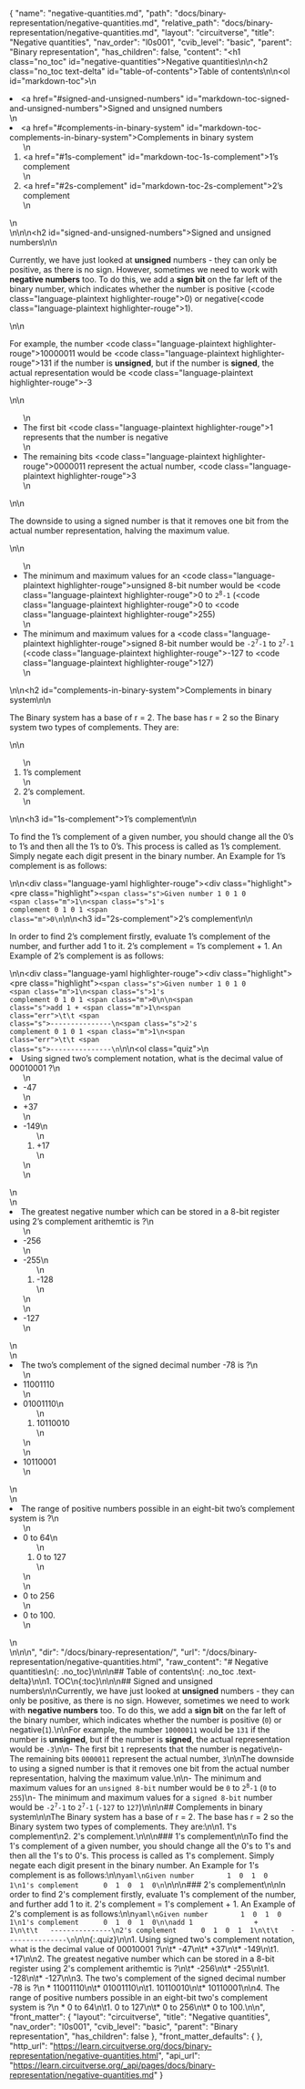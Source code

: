 {
  "name": "negative-quantities.md",
  "path": "docs/binary-representation/negative-quantities.md",
  "relative_path": "docs/binary-representation/negative-quantities.md",
  "layout": "circuitverse",
  "title": "Negative quantities",
  "nav_order": "l0s001",
  "cvib_level": "basic",
  "parent": "Binary representation",
  "has_children": false,
  "content": "<h1 class=\"no_toc\" id=\"negative-quantities\">Negative quantities</h1>\n\n<h2 class=\"no_toc text-delta\" id=\"table-of-contents\">Table of contents</h2>\n\n<ol id=\"markdown-toc\">\n  <li><a href=\"#signed-and-unsigned-numbers\" id=\"markdown-toc-signed-and-unsigned-numbers\">Signed and unsigned numbers</a></li>\n  <li><a href=\"#complements-in-binary-system\" id=\"markdown-toc-complements-in-binary-system\">Complements in binary system</a>    <ol>\n      <li><a href=\"#1s-complement\" id=\"markdown-toc-1s-complement\">1’s complement</a></li>\n      <li><a href=\"#2s-complement\" id=\"markdown-toc-2s-complement\">2’s complement</a></li>\n    </ol>\n  </li>\n</ol>\n\n<h2 id=\"signed-and-unsigned-numbers\">Signed and unsigned numbers</h2>\n\n<p>Currently, we have just looked at <strong>unsigned</strong> numbers - they can only be positive, as there is no sign. However, sometimes we need to work with <strong>negative numbers</strong> too. To do this, we add a <strong>sign bit</strong> on the far left of the binary number, which indicates whether the number is positive (<code class=\"language-plaintext highlighter-rouge\">0</code>) or negative(<code class=\"language-plaintext highlighter-rouge\">1</code>).</p>\n\n<p>For example, the number <code class=\"language-plaintext highlighter-rouge\">10000011</code> would be <code class=\"language-plaintext highlighter-rouge\">131</code> if the number is <strong>unsigned</strong>, but if the number is <strong>signed</strong>, the actual representation would be <code class=\"language-plaintext highlighter-rouge\">-3</code></p>\n\n<ul>\n  <li>The first bit <code class=\"language-plaintext highlighter-rouge\">1</code> represents that the number is negative</li>\n  <li>The remaining bits <code class=\"language-plaintext highlighter-rouge\">0000011</code> represent the actual number, <code class=\"language-plaintext highlighter-rouge\">3</code></li>\n</ul>\n\n<p>The downside to using a signed number is that it removes one bit from the actual number representation, halving the maximum value.</p>\n\n<ul>\n  <li>The minimum and maximum values for an <code class=\"language-plaintext highlighter-rouge\">unsigned 8-bit</code> number would be <code class=\"language-plaintext highlighter-rouge\">0</code> to <code>2<sup>8</sup>-1</code> (<code class=\"language-plaintext highlighter-rouge\">0</code> to <code class=\"language-plaintext highlighter-rouge\">255</code>)</li>\n  <li>The minimum and maximum values for a <code class=\"language-plaintext highlighter-rouge\">signed 8-bit</code> number would be <code>-2<sup>7</sup>-1</code> to <code>2<sup>7</sup>-1</code> (<code class=\"language-plaintext highlighter-rouge\">-127</code> to <code class=\"language-plaintext highlighter-rouge\">127</code>)</li>\n</ul>\n\n<h2 id=\"complements-in-binary-system\">Complements in binary system</h2>\n\n<p>The Binary system has a base of r = 2. The base has r = 2 so the Binary system two types of complements. They are:</p>\n\n<ol>\n  <li>1’s complement</li>\n  <li>2’s complement.</li>\n</ol>\n\n<h3 id=\"1s-complement\">1’s complement</h3>\n\n<p>To find the 1’s complement of a given number, you should change all the 0’s to 1’s and then all the 1’s to 0’s. This process is called as 1’s complement. Simply negate each digit present in the binary number. An Example for 1’s complement is as follows:</p>\n\n<div class=\"language-yaml highlighter-rouge\"><div class=\"highlight\"><pre class=\"highlight\"><code><span class=\"s\">Given number        1  0  1  0  </span><span class=\"m\">1</span>\n<span class=\"s\">1's complement      0  1  0  1  </span><span class=\"m\">0</span>\n</code></pre></div></div>\n\n<h3 id=\"2s-complement\">2’s complement</h3>\n\n<p>In order to find 2’s complement firstly, evaluate 1’s complement of the number, and further add 1 to it. 2’s complement = 1’s complement + 1. An Example of 2’s complement is as follows:</p>\n\n<div class=\"language-yaml highlighter-rouge\"><div class=\"highlight\"><pre class=\"highlight\"><code><span class=\"s\">Given number        1  0  1  0  </span><span class=\"m\">1</span>\n<span class=\"s\">1's complement      0  1  0  1  </span><span class=\"m\">0</span>\n\n<span class=\"s\">add 1               +           </span><span class=\"m\">1</span>\n<span class=\"err\">\t\t</span>   <span class=\"s\">---------------</span>\n<span class=\"s\">2's complement      0  1  0  1  </span><span class=\"m\">1</span>\n<span class=\"err\">\t\t</span>   <span class=\"s\">---------------</span>\n</code></pre></div></div>\n\n<ol class=\"quiz\">\n  <li>Using signed two’s complement notation, what is the decimal value of 00010001 ?\n    <ul>\n      <li>-47</li>\n      <li>+37</li>\n      <li>-149\n        <ol>\n          <li>+17</li>\n        </ol>\n      </li>\n    </ul>\n  </li>\n  <li>The greatest negative number which can be stored in a 8-bit register using 2’s complement arithemtic is ?\n    <ul>\n      <li>-256</li>\n      <li>-255\n        <ol>\n          <li>-128</li>\n        </ol>\n      </li>\n      <li>-127</li>\n    </ul>\n  </li>\n  <li>The two’s complement of the signed decimal number -78 is ?\n    <ul>\n      <li>11001110</li>\n      <li>01001110\n        <ol>\n          <li>10110010</li>\n        </ol>\n      </li>\n      <li>10110001</li>\n    </ul>\n  </li>\n  <li>The range of positive numbers possible in an eight-bit two’s complement system is ?\n    <ul>\n      <li>0 to 64\n        <ol>\n          <li>0 to 127</li>\n        </ol>\n      </li>\n      <li>0 to 256</li>\n      <li>0 to 100.</li>\n    </ul>\n  </li>\n</ol>\n\n",
  "dir": "/docs/binary-representation/",
  "url": "/docs/binary-representation/negative-quantities.html",
  "raw_content": "# Negative quantities\n{: .no_toc}\n\n\n## Table of contents\n{: .no_toc .text-delta}\n\n1. TOC\n{:toc}\n\n\n## Signed and unsigned numbers\n\nCurrently, we have just looked at **unsigned** numbers - they can only be positive, as there is no sign. However, sometimes we need to work with **negative numbers** too. To do this, we add a **sign bit** on the far left of the binary number, which indicates whether the number is positive (`0`) or negative(`1`).\n\nFor example, the number `10000011` would be `131` if the number is **unsigned**, but if the number is **signed**, the actual representation would be `-3`\n\n-   The first bit `1` represents that the number is negative\n-   The remaining bits `0000011` represent the actual number, `3`\n\nThe downside to using a signed number is that it removes one bit from the actual number representation, halving the maximum value.\n\n-   The minimum and maximum values for an `unsigned 8-bit` number would be `0` to <code>2<sup>8</sup>-1</code> (`0` to `255`)\n-   The minimum and maximum values for a `signed 8-bit` number would be <code>-2<sup>7</sup>-1</code> to <code>2<sup>7</sup>-1</code> (`-127` to `127`)\n\n\n## Complements in binary system\n\nThe Binary system has a base of r = 2. The base has r = 2 so the Binary system two types of complements. They are:\n\n1.  1's complement\n2.  2's complement.\n\n\n### 1's complement\n\nTo find the 1's complement of a given number, you should change all the 0's to 1's and then all the 1's to 0's. This process is called as 1's complement. Simply negate each digit present in the binary number. An Example for 1's complement is as follows:\n\n```yaml\nGiven number        1  0  1  0  1\n1's complement      0  1  0  1  0\n```\n\n\n### 2's complement\n\nIn order to find 2's complement firstly, evaluate 1's complement of the number, and further add 1 to it. 2's complement = 1's complement + 1. An Example of 2's complement is as follows:\n\n```yaml\nGiven number        1  0  1  0  1\n1's complement      0  1  0  1  0\n\nadd 1               +           1\n\t\t   ---------------\n2's complement      0  1  0  1  1\n\t\t   ---------------\n```\n\n{:.quiz}\n\n1. Using signed two's complement notation, what is the decimal value of 00010001 ?\n\t* -47\n\t* +37\n\t* -149\n\t1. +17\n\n2.  The greatest negative number which can be stored in a 8-bit register using 2's complement arithemtic is ?\n\t* -256\n\t* -255\n\t1. -128\n\t* -127\n\n3. The two's complement of the signed decimal number -78 is ?\n    * 11001110\n\t* 01001110\n\t1. 10110010\n\t* 10110001\n\n4. The range of positive numbers possible in an eight-bit two's complement system is ?\n    *  0 to 64\n\t1. 0 to 127\n\t* 0 to 256\n\t* 0 to 100.\n\n",
  "front_matter": {
    "layout": "circuitverse",
    "title": "Negative quantities",
    "nav_order": "l0s001",
    "cvib_level": "basic",
    "parent": "Binary representation",
    "has_children": false
  },
  "front_matter_defaults": {
  },
  "http_url": "https://learn.circuitverse.org/docs/binary-representation/negative-quantities.html",
  "api_url": "https://learn.circuitverse.org/_api/pages/docs/binary-representation/negative-quantities.md"
}